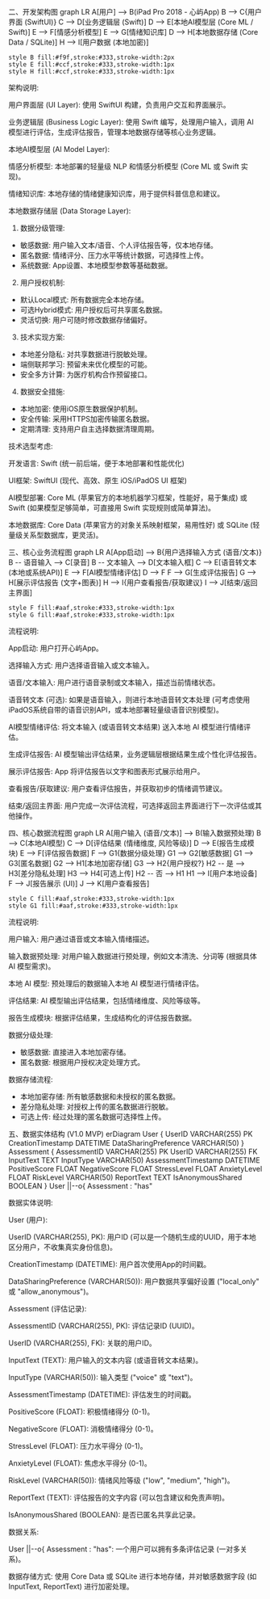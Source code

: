 二、开发架构图
graph LR
    A[用户] --> B(iPad Pro 2018 - 心屿App)
    B --> C{用户界面 (SwiftUI)}
    C --> D[业务逻辑层 (Swift)]
    D --> E[本地AI模型层 (Core ML / Swift)]
    E --> F[情感分析模型]
    E --> G[情绪知识库]
    D --> H[本地数据存储 (Core Data / SQLite)]
    H --> I[用户数据 (本地加密)]

    style B fill:#f9f,stroke:#333,stroke-width:2px
    style E fill:#ccf,stroke:#333,stroke-width:1px
    style H fill:#ccf,stroke:#333,stroke-width:1px

架构说明:

用户界面层 (UI Layer): 使用 SwiftUI 构建，负责用户交互和界面展示。

业务逻辑层 (Business Logic Layer): 使用 Swift 编写，处理用户输入，调用 AI 模型进行评估，生成评估报告，管理本地数据存储等核心业务逻辑。

本地AI模型层 (AI Model Layer):

情感分析模型: 本地部署的轻量级 NLP 和情感分析模型 (Core ML 或 Swift 实现)。

情绪知识库: 本地存储的情绪健康知识库，用于提供科普信息和建议。

本地数据存储层 (Data Storage Layer):

1. 数据分级管理:
- 敏感数据: 用户输入文本/语音、个人评估报告等，仅本地存储。
- 匿名数据: 情绪评分、压力水平等统计数据，可选择性上传。
- 系统数据: App设置、本地模型参数等基础数据。

2. 用户授权机制:
- 默认Local模式: 所有数据完全本地存储。
- 可选Hybrid模式: 用户授权后可共享匿名数据。
- 灵活切换: 用户可随时修改数据存储偏好。

3. 技术实现方案:
- 本地差分隐私: 对共享数据进行脱敏处理。
- 端侧联邦学习: 预留未来优化模型的可能。
- 安全多方计算: 为医疗机构合作预留接口。

4. 数据安全措施:
- 本地加密: 使用iOS原生数据保护机制。
- 安全传输: 采用HTTPS加密传输匿名数据。
- 定期清理: 支持用户自主选择数据清理周期。

技术选型考虑:

开发语言: Swift (统一前后端，便于本地部署和性能优化)

UI框架: SwiftUI (现代、高效、原生 iOS/iPadOS UI 框架)

AI模型部署: Core ML (苹果官方的本地机器学习框架，性能好，易于集成) 或 Swift (如果模型足够简单，可直接用 Swift 实现规则或简单算法)。

本地数据库: Core Data (苹果官方的对象关系映射框架，易用性好) 或 SQLite (轻量级关系型数据库，更灵活)。

三、核心业务流程图
graph LR
    A[App启动] --> B{用户选择输入方式 (语音/文本)}
    B -- 语音输入 --> C[录音]
    B -- 文本输入 --> D[文本输入框]
    C --> E[语音转文本 (本地或系统API)]
    E --> F[AI模型情绪评估]
    D --> F
    F --> G[生成评估报告]
    G --> H[展示评估报告 (文字+图表)]
    H --> I{用户查看报告/获取建议}
    I --> J[结束/返回主界面]

    style F fill:#aaf,stroke:#333,stroke-width:1px
    style G fill:#aaf,stroke:#333,stroke-width:1px

流程说明:

App启动: 用户打开心屿App。

选择输入方式: 用户选择语音输入或文本输入。

语音/文本输入: 用户进行语音录制或文本输入，描述当前情绪状态。

语音转文本 (可选): 如果是语音输入，则进行本地语音转文本处理 (可考虑使用iPadOS系统自带的语音识别API，或本地部署轻量级语音识别模型)。

AI模型情绪评估: 将文本输入 (或语音转文本结果) 送入本地 AI 模型进行情绪评估。

生成评估报告: AI 模型输出评估结果，业务逻辑层根据结果生成个性化评估报告。

展示评估报告: App 将评估报告以文字和图表形式展示给用户。

查看报告/获取建议: 用户查看评估报告，并获取初步的情绪调节建议。

结束/返回主界面: 用户完成一次评估流程，可选择返回主界面进行下一次评估或其他操作。

四、核心数据流程图
graph LR
    A[用户输入 (语音/文本)] --> B(输入数据预处理)
    B --> C(本地AI模型)
    C --> D[评估结果 (情绪维度, 风险等级)]
    D --> E(报告生成模块)
    E --> F[评估报告数据]
    F --> G1{数据分级处理}
    G1 --> G2[敏感数据]
    G1 --> G3[匿名数据]
    G2 --> H1[本地加密存储]
    G3 --> H2{用户授权?}
    H2 -- 是 --> H3[差分隐私处理]
    H3 --> H4[可选上传]
    H2 -- 否 --> H1
    H1 --> I[用户本地设备]
    F --> J[报告展示 (UI)]
    J --> K[用户查看报告]

    style C fill:#aaf,stroke:#333,stroke-width:1px
    style G1 fill:#aaf,stroke:#333,stroke-width:1px

流程说明:

用户输入: 用户通过语音或文本输入情绪描述。

输入数据预处理: 对用户输入数据进行预处理，例如文本清洗、分词等 (根据具体 AI 模型需求)。

本地 AI 模型: 预处理后的数据输入本地 AI 模型进行情绪评估。

评估结果: AI 模型输出评估结果，包括情绪维度、风险等级等。

报告生成模块: 根据评估结果，生成结构化的评估报告数据。

数据分级处理:
- 敏感数据: 直接进入本地加密存储。
- 匿名数据: 根据用户授权决定处理方式。

数据存储流程:
- 本地加密存储: 所有敏感数据和未授权的匿名数据。
- 差分隐私处理: 对授权上传的匿名数据进行脱敏。
- 可选上传: 经过处理的匿名数据可选择性上传。

五、数据实体结构 (V1.0 MVP)
erDiagram
    User {
        UserID VARCHAR(255) PK
        CreationTimestamp DATETIME
        DataSharingPreference VARCHAR(50)
    }
    Assessment {
        AssessmentID VARCHAR(255) PK
        UserID VARCHAR(255) FK
        InputText TEXT
        InputType VARCHAR(50)
        AssessmentTimestamp DATETIME
        PositiveScore FLOAT
        NegativeScore FLOAT
        StressLevel FLOAT
        AnxietyLevel FLOAT
        RiskLevel VARCHAR(50)
        ReportText TEXT
        IsAnonymousShared BOOLEAN
    }
    User ||--o{ Assessment : "has"

数据实体说明:

User (用户):

UserID (VARCHAR(255), PK): 用户ID (可以是一个随机生成的UUID，用于本地区分用户，不收集真实身份信息)。

CreationTimestamp (DATETIME): 用户首次使用App的时间戳。

DataSharingPreference (VARCHAR(50)): 用户数据共享偏好设置 ("local_only" 或 "allow_anonymous")。

Assessment (评估记录):

AssessmentID (VARCHAR(255), PK): 评估记录ID (UUID)。

UserID (VARCHAR(255), FK): 关联的用户ID。

InputText (TEXT): 用户输入的文本内容 (或语音转文本结果)。

InputType (VARCHAR(50)): 输入类型 ("voice" 或 "text")。

AssessmentTimestamp (DATETIME): 评估发生的时间戳。

PositiveScore (FLOAT): 积极情绪得分 (0-1)。

NegativeScore (FLOAT): 消极情绪得分 (0-1)。

StressLevel (FLOAT): 压力水平得分 (0-1)。

AnxietyLevel (FLOAT): 焦虑水平得分 (0-1)。

RiskLevel (VARCHAR(50)): 情绪风险等级 ("low", "medium", "high")。

ReportText (TEXT): 评估报告的文字内容 (可以包含建议和免责声明)。

IsAnonymousShared (BOOLEAN): 是否已匿名共享此记录。

数据关系:

User ||--o{ Assessment : "has": 一个用户可以拥有多条评估记录 (一对多关系)。

数据存储方式: 使用 Core Data 或 SQLite 进行本地存储，并对敏感数据字段 (如 InputText, ReportText) 进行加密处理。